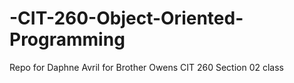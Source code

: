 # -CIT-260-Object-Oriented-Programming
Repo for Daphne Avril for Brother Owens CIT 260 Section 02 class 
